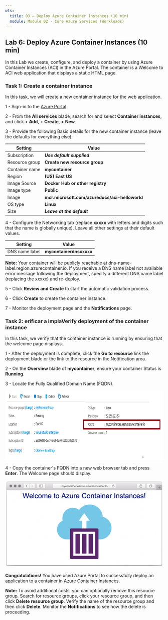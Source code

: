 ```yaml
---
wts:
  title: 03 – Deploy Azure Container Instances (10 min)
  module: Module 02 - Core Azure Services (Workloads)
---
```


## Lab 6: Deploy Azure Container Instances (10 min)

In this Lab we create, configure, and deploy a container by using Azure Container Instances (ACI) in the Azure Portal. The container is a Welcome to ACI web application that displays a static HTML page.

### Task 1: Create a container instance

In this task, we will create a new container instance for the web application.

1 - Sign-in to the [Azure Portal](https://portal.azure.com/). 

2 - From the **All services** blade, search for and select **Container instances**, and click **+ Add**, **+ Create**, **+ New**.

3 - Provide the following Basic details for the new container instance (leave the defaults for everything else):

 | **Setting** | **Value** |
 |----|----|
 | Subscription | ***Use default supplied*** |
 | Resource group | **Create new resource group** |
 | Container name | **mycontainer**|
 | Region | **(US) East US** |
 | Image Source | **Docker Hub or other registry**|
 | Image type | **Public**|
 | Image| **mcr.microsoft.com/azuredocs/aci-helloworld**|
 | OS type | **Linux** |
 | Size | ***Leave at the default***|

4 - Configure the Networking tab (replace **xxxxx** with letters and digits such that the name is globally unique). Leave all other settings at their default values.

 | **Setting** | **Value** |
 |--- |--- |
 | DNS name label | **mycontainerdnsxxxxx** |

**Note:** Your container will be publicly reachable at dns-name-label.region.azurecontainer.io. If you receive a DNS name label not available error message following the deployment, specify a different DNS name label (replacing the xxxxx) and re-deploy.

5 - Click **Review and Create** to start the automatic validation process.

6 - Click **Create** to create the container instance.

7 - Monitor the deployment page and the **Notifications** page.

### Task 2: erificar a implaVerify deployment of the container instance

In this task, we verify that the container instance is running by ensuring that the welcome page displays.

1 - After the deployment is complete, click the **Go to resource** link the deployment blade or the link to the resource in the Notification area.

2 - On the **Overview** blade of **mycontainer**, ensure your container Status is **Running**.

3 - Locate the Fully Qualified Domain Name (FQDN).

![alt text](/M2/01/images/0202.png)

4 - Copy the container's FQDN into a new web browser tab and press **Enter**. The Welcome page should display.

![alt text](/M2/01/images/0203.png)

**Congratulations!** You have used Azure Portal to successfully deploy an application to a container in Azure Container Instances.

**Note:** To avoid additional costs, you can optionally remove this resource group. Search for resource groups, click your resource group, and then click **Delete resource group**. Verify the name of the resource group and then click **Delete**.
Monitor the **Notifications** to see how the delete is proceeding.